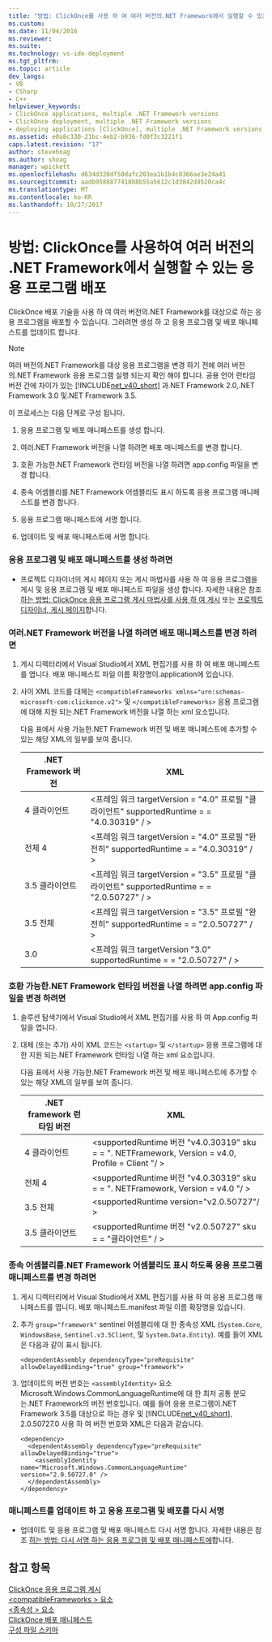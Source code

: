 ```yaml
---
title: "방법: ClickOnce를 사용 하 여 여러 버전의.NET Framework에서 실행할 수 있는 응용 프로그램을 배포할 | Microsoft Docs"
ms.custom: 
ms.date: 11/04/2016
ms.reviewer: 
ms.suite: 
ms.technology: vs-ide-deployment
ms.tgt_pltfrm: 
ms.topic: article
dev_langs:
- VB
- CSharp
- C++
helpviewer_keywords:
- ClickOnce applications, multiple .NET Framework versions
- ClickOnce deployment, multiple .NET Framework versions
- deploying applications [ClickOnce], multiple .NET Framework versions
ms.assetid: e0a8c330-21bc-4eb2-b936-fd0f3c3221f1
caps.latest.revision: "17"
author: stevehoag
ms.author: shoag
manager: wpickett
ms.openlocfilehash: d634d320df50dafc203ea1b1b4c8366ae3e24a41
ms.sourcegitcommit: aadb9588877418b8b55a5612c1d3842d4520ca4c
ms.translationtype: MT
ms.contentlocale: ko-KR
ms.lasthandoff: 10/27/2017
---
```

# <a name="how-to-use-clickonce-to-deploy-applications-that-can-run-on-multiple-versions-of-the-net-framework"></a>방법: ClickOnce를 사용하여 여러 버전의 .NET Framework에서 실행할 수 있는 응용 프로그램 배포
ClickOnce 배포 기술을 사용 하 여 여러 버전의.NET Framework를 대상으로 하는 응용 프로그램을 배포할 수 있습니다. 그러려면 생성 하 고 응용 프로그램 및 배포 매니페스트를 업데이트 합니다.  
  
> [!NOTE]
>  여러 버전의.NET Framework를 대상 응용 프로그램을 변경 하기 전에 여러 버전의.NET Framework 응용 프로그램 실행 되는지 확인 해야 합니다. 공용 언어 런타임 버전 간에 차이가 있는 [!INCLUDE[net_v40_short](../code-quality/includes/net_v40_short_md.md)] 과.NET Framework 2.0,.NET Framework 3.0 및.NET Framework 3.5.  
  
 이 프로세스는 다음 단계로 구성 됩니다.  
  
1.  응용 프로그램 및 배포 매니페스트를 생성 합니다.  
  
2.  여러.NET Framework 버전을 나열 하려면 배포 매니페스트를 변경 합니다.  
  
3.  호환 가능한.NET Framework 런타임 버전을 나열 하려면 app.config 파일을 변경 합니다.  
  
4.  종속 어셈블리를.NET Framework 어셈블리도 표시 하도록 응용 프로그램 매니페스트를 변경 합니다.  
  
5.  응용 프로그램 매니페스트에 서명 합니다.  
  
6.  업데이트 및 배포 매니페스트에 서명 합니다.  
  
### <a name="to-generate-the-application-and-deployment-manifests"></a>응용 프로그램 및 배포 매니페스트를 생성 하려면  
  
-   프로젝트 디자이너의 게시 페이지 또는 게시 마법사를 사용 하 여 응용 프로그램을 게시 및 응용 프로그램 및 배포 매니페스트 파일을 생성 합니다. 자세한 내용은 참조 [하는 방법: ClickOnce 응용 프로그램 게시 마법사를 사용 하 여 게시](../deployment/how-to-publish-a-clickonce-application-using-the-publish-wizard.md) 또는 [프로젝트 디자이너, 게시 페이지](../ide/reference/publish-page-project-designer.md)합니다.  
  
### <a name="to-change-the-deployment-manifest-to-list-the-multiple-net-framework-versions"></a>여러.NET Framework 버전을 나열 하려면 배포 매니페스트를 변경 하려면  
  
1.  게시 디렉터리에서 Visual Studio에서 XML 편집기를 사용 하 여 배포 매니페스트를 엽니다. 배포 매니페스트 파일 이름 확장명이.application에 있습니다.  
  
2.  사이 XML 코드를 대체는 `<compatibleFrameworks xmlns="urn:schemas-microsoft-com:clickonce.v2">` 및 `</compatibleFrameworks>` 응용 프로그램에 대해 지원 되는.NET Framework 버전을 나열 하는 xml 요소입니다.  
  
     다음 표에서 사용 가능한.NET Framework 버전 및 배포 매니페스트에 추가할 수 있는 해당 XML의 일부를 보여 줍니다.  
  
    |.NET Framework 버전|XML|  
    |----------------------------|---------|  
    |4 클라이언트|\<프레임 워크 targetVersion = "4.0" 프로필 "클라이언트" supportedRuntime = = "4.0.30319" / >|  
    |전체 4|\<프레임 워크 targetVersion = "4.0" 프로필 "완전히" supportedRuntime = = "4.0.30319" / >|  
    |3.5 클라이언트|\<프레임 워크 targetVersion = "3.5" 프로필 "클라이언트" supportedRuntime = = "2.0.50727" / >|  
    |3.5 전체|\<프레임 워크 targetVersion = "3.5" 프로필 "완전히" supportedRuntime = = "2.0.50727" / >|  
    |3.0|\<프레임 워크 targetVersion "3.0" supportedRuntime = = "2.0.50727" / >|  
  
### <a name="to-change-the-appconfig-file-to-list-the-compatible-net-framework-runtime-versions"></a>호환 가능한.NET Framework 런타임 버전을 나열 하려면 app.config 파일을 변경 하려면  
  
1.  솔루션 탐색기에서 Visual Studio에서 XML 편집기를 사용 하 여 App.config 파일을 엽니다.  
  
2.  대체 (또는 추가) 사이 XML 코드는 `<startup>` 및 `</startup>` 응용 프로그램에 대 한 지원 되는.NET Framework 런타임 나열 하는 xml 요소입니다.  
  
     다음 표에서 사용 가능한.NET Framework 버전 및 배포 매니페스트에 추가할 수 있는 해당 XML의 일부를 보여 줍니다.  
  
    |.NET framework 런타임 버전|XML|  
    |------------------------------------|---------|  
    |4 클라이언트|\<supportedRuntime 버전 "v4.0.30319" sku = = ". NETFramework, Version = v4.0, Profile = Client "/ >|  
    |전체 4|\<supportedRuntime 버전 "v4.0.30319" sku = = ". NETFramework, Version = v4.0 "/ >|  
    |3.5 전체|\<supportedRuntime version="v2.0.50727"/ >|  
    |3.5 클라이언트|\<supportedRuntime 버전 "v2.0.50727" sku = = "클라이언트" / >|  
  
### <a name="to-change-the-application-manifest-to-mark-dependent-assemblies-as-net-framework-assemblies"></a>종속 어셈블리를.NET Framework 어셈블리도 표시 하도록 응용 프로그램 매니페스트를 변경 하려면  
  
1.  게시 디렉터리에서 Visual Studio에서 XML 편집기를 사용 하 여 응용 프로그램 매니페스트를 엽니다. 배포 매니페스트.manifest 파일 이름 확장명을 있습니다.  
  
2.  추가 `group="framework"` sentinel 어셈블리에 대 한 종속성 XML (`System.Core`, `WindowsBase`, `Sentinel.v3.5Client`, 및 `System.Data.Entity`). 예를 들어 XML은 다음과 같이 표시 됩니다.  
  
    ```  
    <dependentAssembly dependencyType="preRequisite" allowDelayedBinding="true" group="framework">  
    ```  
  
3.  업데이트의 버전 번호는 `<assemblyIdentity>` 요소 Microsoft.Windows.CommonLanguageRuntime에 대 한 최저 공통 분모는.NET Framework의 버전 번호입니다. 예를 들어 응용 프로그램이.NET Framework 3.5를 대상으로 하는 경우 및 [!INCLUDE[net_v40_short](../code-quality/includes/net_v40_short_md.md)], 2.0.50727.0 사용 하 여 버전 번호와 XML은 다음과 같습니다.  
  
    ```  
    <dependency>  
      <dependentAssembly dependencyType="preRequisite" allowDelayedBinding="true">  
        <assemblyIdentity name="Microsoft.Windows.CommonLanguageRuntime" version="2.0.50727.0" />  
      </dependentAssembly>  
    </dependency>  
    ```  
  
### <a name="to-update-and-re-sign-the-application-and-deployment-manifests"></a>매니페스트를 업데이트 하 고 응용 프로그램 및 배포를 다시 서명  
  
-   업데이트 및 응용 프로그램 및 배포 매니페스트 다시 서명 합니다. 자세한 내용은 참조 [하는 방법: 다시 서명 하는 응용 프로그램 및 배포 매니페스트에](../deployment/how-to-re-sign-application-and-deployment-manifests.md)합니다.  
  
## <a name="see-also"></a>참고 항목  
 [ClickOnce 응용 프로그램 게시](../deployment/publishing-clickonce-applications.md)   
 [\<compatibleFrameworks > 요소](../deployment/compatibleframeworks-element-clickonce-deployment.md)   
 [\<종속성 > 요소](../deployment/dependency-element-clickonce-application.md)   
 [ClickOnce 배포 매니페스트](../deployment/clickonce-deployment-manifest.md)   
 [구성 파일 스키마](/dotnet/framework/configure-apps/file-schema/index)
